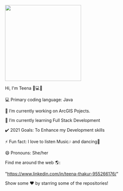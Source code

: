<img src="https://user-images.githubusercontent.com/67725607/113097775-2523be00-9215-11eb-9795-e65fd78fa114.gif" height ="250"/>

Hi, I'm Teena 👩💻👋

💻 Primary coding language: Java 

🔭 I’m currently working on ArcGIS Pojects.

🌱 I’m currently learning Full Stack Development

✔️ 2021 Goals: To Enhance my Development skills

⚡ Fun fact: I love to listen Music🎶 and dancing💃

😄 Pronouns: She/her


Find me around the web 🌎:

"https://www.linkedin.com/in/teena-thakur-955266176/" 


Show some ❤️ by starring some of the repositories!
